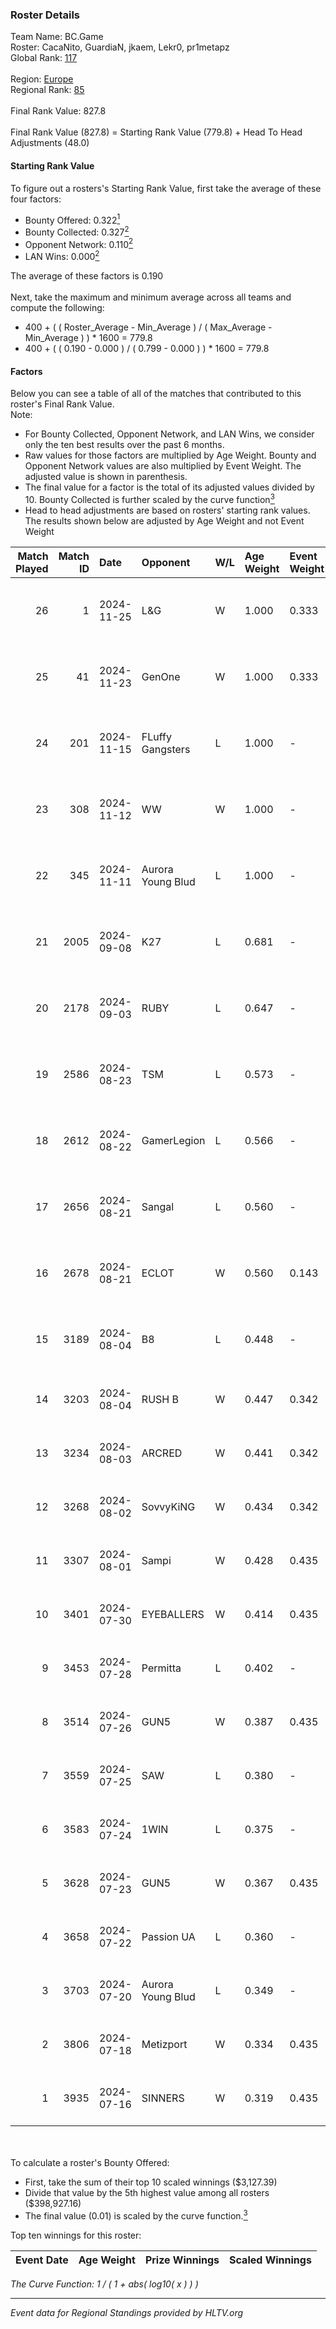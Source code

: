 ### Roster Details<br />
Team Name: BC.Game<br />
Roster: CacaNito, GuardiaN, jkaem, Lekr0, pr1metapz<br />
Global Rank: [117](../../standings_global_2024_11_25.md)<br />
<br />
Region: [Europe]( ../../standings_europe_2024_11_25.md)<br />
Regional Rank: [85]( ../../standings_europe_2024_11_25.md)<br />
<br />
Final Rank Value:  827.8<br />
<br />
Final Rank Value (827.8) = Starting Rank Value (779.8) + Head To Head Adjustments (48.0)<br />

#### Starting Rank Value<br />
To figure out a rosters's Starting Rank Value, first take the average of these four factors:<br />
- Bounty Offered: 0.322[<sup>1</sup>](#table2)
- Bounty Collected: 0.327[<sup>2</sup>](#table1)
- Opponent Network: 0.110[<sup>2</sup>](#table1)
- LAN Wins: 0.000[<sup>2</sup>](#table1)

The average of these factors is 0.190<br />
<br />
Next, take the maximum and minimum average across all teams and compute the following:<br />
- 400 + ( ( Roster_Average - Min_Average ) / ( Max_Average - Min_Average ) ) * 1600 = 779.8
- 400 + ( ( 0.190 - 0.000 ) / ( 0.799 - 0.000 ) ) * 1600 = 779.8


#### Factors<br />
Below you can see a table of all of the matches that contributed to this roster's Final Rank Value.<br />
Note:<br />

- For Bounty Collected, Opponent Network, and LAN Wins, we consider only the ten best results over the past 6 months.
- Raw values for those factors are multiplied by Age Weight. Bounty and Opponent Network values are also multiplied by Event Weight. The adjusted value is shown in parenthesis.
- The final value for a factor is the total of its adjusted values divided by 10. Bounty Collected is further scaled by the curve function[<sup>3</sup>](#curveFunction)
- Head to head adjustments are based on rosters' starting rank values. The results shown below are adjusted by Age Weight and not Event Weight
<span id="table1"></span><br />


| Match Played | Match ID | Date       | Opponent          | W/L | Age Weight | Event Weight | Bounty Collected | Opponent Network | LAN Wins  | H2H Adj. | Roster                                        |
| -: | -: | :- | :- | :- | :- | :- | :- | :- | :- | -: | :- |
|           26 |        1 | 2024-11-25 | L&G               | W   | 1.000      | 0.333        | 0.028 (0.009)    | 0.444 (0.148)    | 0 (0.000) |    17.20 | CacaNito, GuardiaN, jkaem, Lekr0, pr1metapz   |
|           25 |       41 | 2024-11-23 | GenOne            | W   | 1.000      | 0.333        | -                | 0.287 (0.096)    | 0 (0.000) |    14.07 | CacaNito, GuardiaN, jkaem, pr1metapz, Woro2k  |
|           24 |      201 | 2024-11-15 | FLuffy Gangsters  | L   | 1.000      | -            | -                | -                | -         |   -18.11 | CacaNito, GuardiaN, jkaem, Lekr0, pr1metapz   |
|           23 |      308 | 2024-11-12 | WW                | W   | 1.000      | -            | -                | -                | 0 (0.000) |     7.87 | CacaNito, GuardiaN, jkaem, Lekr0, pr1metapz   |
|           22 |      345 | 2024-11-11 | Aurora Young Blud | L   | 1.000      | -            | -                | -                | -         |   -11.02 | CacaNito, GuardiaN, jkaem, Lekr0, pr1metapz   |
|           21 |     2005 | 2024-09-08 | K27               | L   | 0.681      | -            | -                | -                | -         |   -16.41 | anarkez, CacaNito, GuardiaN, Lekr0, pr1metapz |
|           20 |     2178 | 2024-09-03 | RUBY              | L   | 0.647      | -            | -                | -                | -         |   -11.82 | anarkez, CacaNito, KWERTZZ, Lekr0, pr1metapz  |
|           19 |     2586 | 2024-08-23 | TSM               | L   | 0.573      | -            | -                | -                | -         |    -4.65 | anarkez, CacaNito, KWERTZZ, Lekr0, pr1metapz  |
|           18 |     2612 | 2024-08-22 | GamerLegion       | L   | 0.566      | -            | -                | -                | -         |    -2.07 | anarkez, CacaNito, KWERTZZ, Lekr0, pr1metapz  |
|           17 |     2656 | 2024-08-21 | Sangal            | L   | 0.560      | -            | -                | -                | -         |    -0.70 | anarkez, CacaNito, KWERTZZ, Lekr0, pr1metapz  |
|           16 |     2678 | 2024-08-21 | ECLOT             | W   | 0.560      | 0.143        | 0.187 (0.015)    | 1.000 (0.080)    | 0 (0.000) |    16.76 | anarkez, CacaNito, KWERTZZ, Lekr0, pr1metapz  |
|           15 |     3189 | 2024-08-04 | B8                | L   | 0.448      | -            | -                | -                | -         |    -1.04 | anarkez, CacaNito, Lekr0, pr1metapz, REDSTAR  |
|           14 |     3203 | 2024-08-04 | RUSH B            | W   | 0.447      | 0.342        | 0.020 (0.003)    | -                | 0 (0.000) |     7.22 | anarkez, CacaNito, joel, Lekr0, pr1metapz     |
|           13 |     3234 | 2024-08-03 | ARCRED            | W   | 0.441      | 0.342        | 0.039 (0.006)    | -                | 0 (0.000) |     7.06 | anarkez, CacaNito, joel, Lekr0, pr1metapz     |
|           12 |     3268 | 2024-08-02 | SovvyKiNG         | W   | 0.434      | 0.342        | -                | 0.315 (0.047)    | 0 (0.000) |     3.59 | anarkez, CacaNito, joel, Lekr0, pr1metapz     |
|           11 |     3307 | 2024-08-01 | Sampi             | W   | 0.428      | 0.435        | 0.038 (0.007)    | 0.515 (0.096)    | 0 (0.000) |    10.81 | anarkez, CacaNito, joel, Lekr0, pr1metapz     |
|           10 |     3401 | 2024-07-30 | EYEBALLERS        | W   | 0.414      | 0.435        | 0.013 (0.002)    | 0.472 (0.085)    | 0 (0.000) |     6.27 | anarkez, CacaNito, joel, Lekr0, pr1metapz     |
|            9 |     3453 | 2024-07-28 | Permitta          | L   | 0.402      | -            | -                | -                | -         |    -0.72 | anarkez, CacaNito, joel, Lekr0, pr1metapz     |
|            8 |     3514 | 2024-07-26 | GUN5              | W   | 0.387      | 0.435        | 0.048 (0.008)    | 1.000 (0.168)    | 0 (0.000) |     8.55 | anarkez, CacaNito, joel, Lekr0, pr1metapz     |
|            7 |     3559 | 2024-07-25 | SAW               | L   | 0.380      | -            | -                | -                | -         |    -0.13 | anarkez, CacaNito, joel, Lekr0, pr1metapz     |
|            6 |     3583 | 2024-07-24 | 1WIN              | L   | 0.375      | -            | -                | -                | -         |    -7.37 | anarkez, CacaNito, joel, Lekr0, pr1metapz     |
|            5 |     3628 | 2024-07-23 | GUN5              | W   | 0.367      | 0.435        | 0.048 (0.008)    | 1.000 (0.160)    | -         |     8.32 | anarkez, CacaNito, joel, Lekr0, pr1metapz     |
|            4 |     3658 | 2024-07-22 | Passion UA        | L   | 0.360      | -            | -                | -                | -         |    -1.14 | anarkez, CacaNito, joel, Lekr0, pr1metapz     |
|            3 |     3703 | 2024-07-20 | Aurora Young Blud | L   | 0.349      | -            | -                | -                | -         |    -4.08 | anarkez, CacaNito, joel, Lekr0, pr1metapz     |
|            2 |     3806 | 2024-07-18 | Metizport         | W   | 0.334      | 0.435        | 0.112 (0.016)    | 0.698 (0.101)    | -         |    10.24 | anarkez, CacaNito, joel, Lekr0, pr1metapz     |
|            1 |     3935 | 2024-07-16 | SINNERS           | W   | 0.319      | 0.435        | 0.090 (0.012)    | 0.885 (0.123)    | -         |     9.27 | anarkez, CacaNito, joel, Lekr0, pr1metapz     |

<br />
<span id="table2"></span><br />
To calculate a roster's Bounty Offered:<br />

- First, take the sum of their top 10 scaled winnings ($3,127.39)
- Divide that value by the 5th highest value among all rosters ($398,927.16)
- The final value (0.01) is scaled by the curve function.[<sup>3</sup>](#curveFunction)

Top ten winnings for this roster:<br />

| Event Date | Age Weight | Prize Winnings | Scaled Winnings |
| :- | -: | :- | :- |


<span id="curveFunction"></span>_The Curve Function: 1 / ( 1 + abs( log10( x ) ) )_<br />

---
_Event data for Regional Standings provided by HLTV.org_<br />
